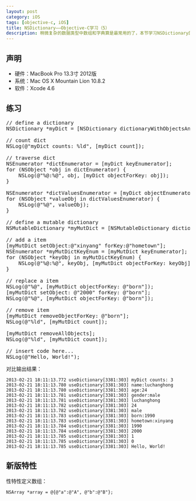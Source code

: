 ```yaml
---
layout: post
category: iOS
tags: [objective-c, iOS]
title: NSDictionary——Objective-C学习（5）
description: 稍微复杂的数据类型中数组和字典算是最常用的了，本节学习NSDictionary的用法。
---
```


## 声明

 * 硬件：MacBook Pro 13.3寸 2012版
 * 系统：Mac OS X Mountain Lion 10.8.2
 * 软件：Xcode 4.6

## 练习

<pre class="prettyprint">
// define a dictionary
NSDictionary *myDict = [NSDictionary dictionaryWithObjectsAndKeys: @"luchanghong", @"name", @"24", @"age", @"male", @"gender", nil];

// count dict
NSLog(@"myDict counts: %ld", [myDict count]);

// traverse dict
NSEnumerator *dictEnumerator = [myDict keyEnumerator];
for (NSObject *obj in dictEnumerator) {
    NSLog(@"%@:%@", obj, [myDict objectForKey: obj]);
}

NSEnumerator *dictValuesEnumerator = [myDict objectEnumerator];
for (NSObject *valueObj in dictValuesEnumerator) {
    NSLog(@"%@", valueObj);
}

// define a mutable dictionary
NSMutableDictionary *myMutDict = [NSMutableDictionary dictionaryWithObject:@"1990" forKey:@"born"];

// add a item
[myMutDict setObject:@"xinyang" forKey:@"hometown"];
NSEnumerator *myMutDictKeyEnum = [myMutDict keyEnumerator];
for (NSObject *keyObj in myMutDictKeyEnum) {
    NSLog(@"%@:%@", keyObj, [myMutDict objectForKey: keyObj]);
}

// replace a item
NSLog(@"%@", [myMutDict objectForKey: @"born"]);
[myMutDict setObject: @"2000" forKey: @"born"];
NSLog(@"%@", [myMutDict objectForKey: @"born"]);

// remove item
[myMutDict removeObjectForKey: @"born"];
NSLog(@"%ld", [myMutDict count]);

[myMutDict removeAllObjects];
NSLog(@"%ld", [myMutDict count]);

// insert code here...
NSLog(@"Hello, World!");
</pre>

对比输出结果：

    2013-02-21 18:11:13.772 useDictionary[3381:303] myDict counts: 3
    2013-02-21 18:11:13.780 useDictionary[3381:303] name:luchanghong
    2013-02-21 18:11:13.780 useDictionary[3381:303] age:24
    2013-02-21 18:11:13.781 useDictionary[3381:303] gender:male
    2013-02-21 18:11:13.781 useDictionary[3381:303] luchanghong
    2013-02-21 18:11:13.782 useDictionary[3381:303] 24
    2013-02-21 18:11:13.782 useDictionary[3381:303] male
    2013-02-21 18:11:13.783 useDictionary[3381:303] born:1990
    2013-02-21 18:11:13.783 useDictionary[3381:303] hometown:xinyang
    2013-02-21 18:11:13.784 useDictionary[3381:303] 1990
    2013-02-21 18:11:13.784 useDictionary[3381:303] 2000
    2013-02-21 18:11:13.785 useDictionary[3381:303] 1
    2013-02-21 18:11:13.785 useDictionary[3381:303] 0
    2013-02-21 18:11:13.785 useDictionary[3381:303] Hello, World!


## 新版特性

性特性定义数组：

    NSArray *array = @{@"a":@"A", @"b":@"B"};

